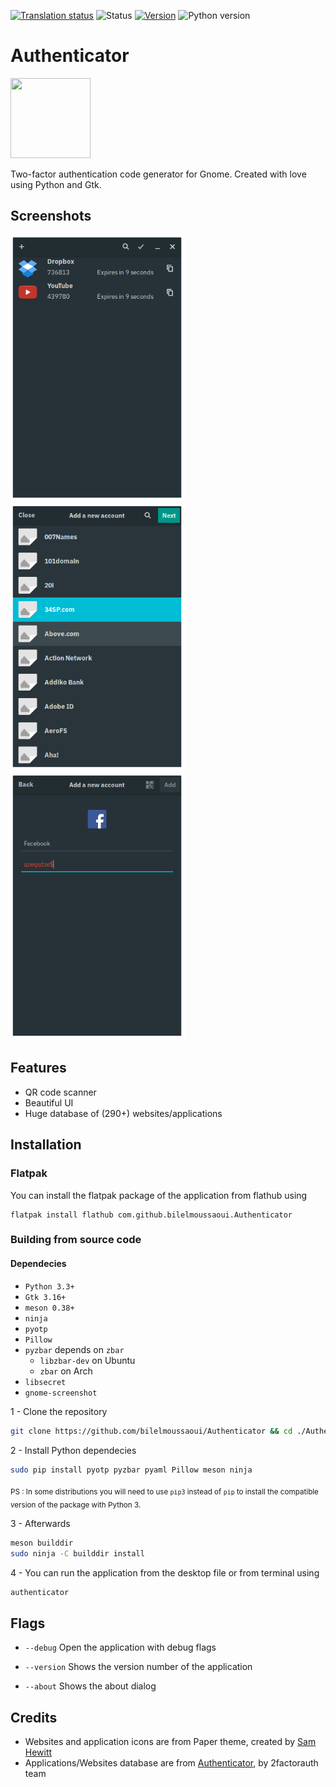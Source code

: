 [![Translation status](https://hosted.weblate.org/widgets/gnome-twofactorauth/-/svg-badge.svg)](https://hosted.weblate.org/engage/gnome-twofactorauth/?utm_source=widget) ![Status](https://img.shields.io/badge/status-stable-green.svg) [![Version](https://img.shields.io/badge/version-0.1.1-green.svg)](https://github.com/bilelmoussaoui/Authenticator/releases) ![Python
version](https://img.shields.io/badge/python-3.3%2B-blue.svg)

# Authenticator
<img src="https://raw.githubusercontent.com/bilelmoussaoui/Authenticator/master/data/icons/hicolor/256x256/apps/com.github.bilelmoussaoui.Authenticator.png" width="128" height="128" />
<p>Two-factor authentication code generator for Gnome. Created with love using Python and Gtk.</p>

## Screenshots

<img src="data/screenshots/screenshot1.png" width="280" /> <img src="data/screenshots/screenshot2.png" width="280" />
<br><img src="data/screenshots/screenshot3.png" width="280" />

## Features

- QR code scanner
- Beautiful UI
- Huge database of (290+) websites/applications

## Installation

### Flatpak
You can install the flatpak package of the application from flathub using 
```
flatpak install flathub com.github.bilelmoussaoui.Authenticator
```


### Building from source code
#### Dependecies

- `Python 3.3+`
- `Gtk 3.16+`
- `meson 0.38+`
- `ninja`
- `pyotp`
- `Pillow`
- `pyzbar` depends on `zbar`
  - `libzbar-dev` on Ubuntu
  - `zbar` on Arch
- `libsecret`
- `gnome-screenshot`

1 - Clone the repository

```bash
git clone https://github.com/bilelmoussaoui/Authenticator && cd ./Authenticator
```

2 - Install Python dependecies

```bash
sudo pip install pyotp pyzbar pyaml Pillow meson ninja
```

<sub>PS : In some distributions you will need to use `pip3` instead of `pip` to install the compatible version of the package with Python 3.</sub> <br>

3 - Afterwards

```bash
meson builddir
sudo ninja -C builddir install
```

4 - You can run the application from the desktop file or from terminal using
```bash
authenticator
```

## Flags

- `--debug`
  Open the application with debug flags

- `--version`
  Shows the version number of the application

- `--about`
  Shows the about dialog



## Credits

- Websites and application icons are from Paper theme, created by [Sam Hewitt](https://github.com/snwh)
- Applications/Websites database are from [Authenticator](https://github.com/2factorauth/Authenticator), by 2factorauth team
